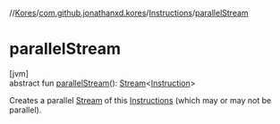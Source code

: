 //[Kores](../../../index.md)/[com.github.jonathanxd.kores](../index.md)/[Instructions](index.md)/[parallelStream](parallel-stream.md)

# parallelStream

[jvm]\
abstract fun [parallelStream](parallel-stream.md)(): [Stream](https://docs.oracle.com/javase/8/docs/api/java/util/stream/Stream.html)<[Instruction](../-instruction/index.md)>

Creates a parallel [Stream](https://docs.oracle.com/javase/8/docs/api/java/util/stream/Stream.html) of this [Instructions](index.md) (which may or may not be parallel).
